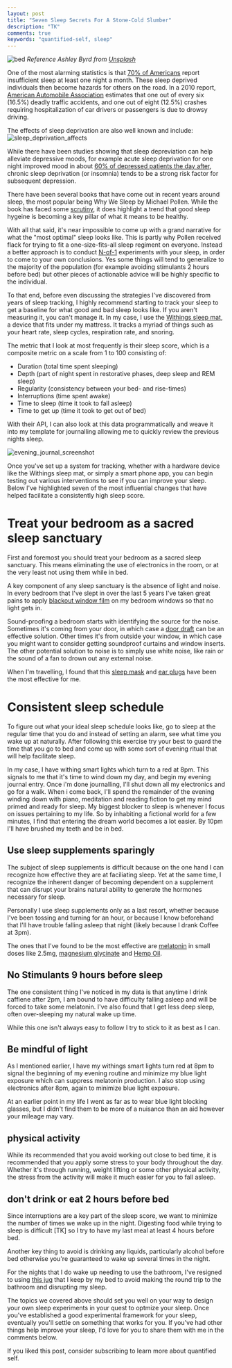 ```yaml
---
layout: post
title: "Seven Sleep Secrets For A Stone-Cold Slumber"
description: "TK"
comments: true
keywords: "quantified-self, sleep"
---
```


![bed](assets/images/bed.jpeg)
*Reference Ashley Byrd from [Unsplash](https://unsplash.com/photos/2152I5g-KEE)*

One of the most alarming statistics is that [70% of Americans](https://www.sleephealth.org/sleep-health/the-state-of-sleephealth-in-america/) report insufficient sleep at least one night a month. These sleep deprived individuals then become hazards for others on the road. In a 2010 report, [American Automobile Association](http://www.aaafoundation.org/pdf/2010DrowsyDrivingReport.pdf) estimates that one out of every six (16.5%) deadly traffic accidents, and one out of eight (12.5%) crashes requiring hospitalization of car drivers or passengers is due to drowsy driving.  

The effects of sleep deprivation are also well known and include:
![sleep_deprivation_affects](assets/images/sleep_deprivation.png)


While there have been studies showing that sleep depreviation can help alleviate depressive moods, for example acute sleep deprivation for one night improved mood in about [60% of depressed patients the day after](https://www.ncbi.nlm.nih.gov/pmc/articles/PMC3181780/), chronic sleep deprivation (or insomnia) tends to be a strong risk factor for subsequent depression.  

There have been several books that have come out in recent years around sleep, the most popular being Why We Sleep by Michael Pollen. While the book has faced some [scrutiny](https://guzey.com/books/why-we-sleep/), it does highlight a trend that good sleep hygeine is becoming a key pillar of what it means to be healthy.

With all that said, it's near impossible to come up with a grand narrative for what the "most optimal" sleep looks like. This is partly why Pollen received flack for trying to fit a one-size-fits-all sleep regiment on everyone. Instead a better approach is to conduct [N-of-1](https://www.ncbi.nlm.nih.gov/pmc/articles/PMC3118090/) experiments with your sleep,  in order to come to your own conclusions. Yes some things will tend to generalize to the majority of the population (for example avoiding  stimulants 2 hours before bed) but other pieces of actionable advice will be highly specific to the individual.

To that end, before even discussing the strategies I've discovered from years of sleep tracking, I highly recommend starting to track your sleep to get a baseline for what good and bad sleep looks like. If you aren't measuring it, you can't manage it. In my case, I use the [Withings sleep mat](https://www.withings.com/us/en/sleep), a device that fits under my mattress. It tracks a myriad of things such as your heart rate, sleep cycles, respiration rate, and snoring. 

The metric that I look at most frequently is their sleep score, which is a composite metric on a scale from 1 to 100 consisting of:
- Duration (total time spent sleeping)
- Depth (part of night spent in restorative phases, deep sleep and REM sleep)
- Regularity (consistency between your bed- and rise-times)
- Interruptions (time spent awake)
- Time to sleep (time it took to fall asleep)
- Time to get up (time it took to get out of bed)

With their API, I can also look at this data programmatically and weave it into my template for journalling allowing me to quickly review the previous nights sleep.

![evening_journal_screenshot](https://cdn-images-1.medium.com/max/2624/1*I6PKAnzVrdFrPO3r5r7gJA.png)

Once you've set up a system for tracking, whether with a hardware device like the Withings sleep mat, or simply a smart phone app, you can begin testing out various interventions to see if you can improve your sleep. Below I've highlighted seven of the most influential changes that have helped facilitate a consistently high sleep score.

# Treat your bedroom as a sacred sleep sanctuary 

First and foremost you should treat your bedroom as a sacred sleep sanctuary. This means eliminating the use of electronics in the room, or at the very least not using them while in bed.

A key component of any sleep sanctuary is the absence of light and noise. In every bedroom that I've slept in over the last 5 years I've taken great pains to apply [blackout window film](https://www.amazon.com/gp/product/B073FH8RT6/ref=ppx_yo_dt_b_search_asin_title?ie=UTF8&psc=1) on my bedroom windows so that no light gets in.

Sound-proofing a bedroom starts with identifying the source for the noise. Sometimes it's coming from your door, in which case a [door draft](https://www.amazon.com/Holikme-Stopper-Weather-Stripping-Adjustable/dp/B082W6F8DJ/ref=sr_1_5?dchild=1&keywords=door%2Bdraft%2Bstopper&qid=1609716059&sr=8-5&th=1) can be an effective solution. Other times it's from outside your window, in which case you might want to consider getting soundproof curtains and window inserts. The other potential solution to noise is to simply use white noise, like rain or the sound of a fan to drown out any external noise. 

When I'm travelling, I found that this [sleep mask](https://www.amazon.com/gp/product/B0015NZ6FK/ref=ppx_yo_dt_b_search_asin_title?ie=UTF8&psc=1) and [ear plugs](https://www.amazon.com/Honeywell-Visibility-Disposable-Earplugs-200-Pairs/dp/B0007XJOLG/ref=sr_1_8?dchild=1&keywords=earplugs&qid=1609715950&sr=8-8) have been the most effective for me.  

# Consistent sleep schedule

To figure out what your ideal sleep schedule looks like, go to sleep at the regular time that you do and instead of setting an alarm, see what time you wake up at naturally. After following this exercise try your best to guard the time that you go to bed and come up with some sort of evening ritual that will help facilitate sleep.

In my case, I have withing smart lights which turn to a red at 8pm. This signals to me that it's time to wind down my day, and begin my evening journal entry. Once i'm done journalling, I'll shut down all my electronics and go for a walk. When i come back, I'll spend the remainder of the evening winding down with piano, meditation and reading fiction to get my mind primed and ready for sleep. My biggest blocker to sleep is whenever I focus on issues pertaining to my life. So by inhabiting a fictional world for a few minutes, I find that entering the dream world becomes a lot easier. By 10pm I'll have brushed my teeth and be in bed.

## Use sleep supplements sparingly

The subject of sleep supplements is difficult because on the one hand I can recognize how effective they are at faciliating sleep. Yet at the same time, I recognize the inherent danger of becoming dependent on a supplement that can disrupt your brains natural ability to generate the hormones necessary for sleep.

Personally I use sleep supplements only as a last resort, whether because I've been tossing and turning for an hour, or because I know beforehand that I'll have trouble falling asleep that night (likely because I drank Coffee at 3pm).

The ones that I've found to be the most effective are [melatonin](https://www.amazon.com/gp/product/B000GFSV14/ref=ppx_yo_dt_b_search_asin_title?ie=UTF8&psc=1) in small doses like 2.5mg, [magnesium glycinate](https://www.amazon.com/gp/product/B07RM7VXFV/ref=ppx_yo_dt_b_search_asin_title?ie=UTF8&psc=1) and [Hemp Oil](https://www.amazon.com/gp/product/B07NDMRFY3/ref=ppx_yo_dt_b_search_asin_title?ie=UTF8&psc=1). 

## No Stimulants 9 hours before sleep

The one consistent thing I've noticed in my data is that anytime I drink caffiene after 2pm, I am bound to have difficulty falling asleep and will be forced to take some melatonin. I've also found that I get less deep sleep, often over-sleeping my natural wake up time. 

While this one isn't always easy to follow I try to stick to it as best as I can.

## Be mindful of light

As I mentioned earlier, I have my withings smart lights turn red at 8pm to signal the beginning of my evening routine and minimize my blue light exposure which can suppress melatonin production. I also stop using electronics after 8pm, again to minimize blue light exposure.

At an earlier point in my life I went as far as to wear blue light blocking glasses, but I didn't find them to be more of a nuisance than an aid however your mileage may vary.

## physical activity

While its recommended that you avoid working out close to bed time, it is recommended that you apply some stress to your body throughout the day. Whether it's through running, weight lifting or some other physical activity, the stress from the activity will make it much easier for you to fall asleep.

## don't drink or eat 2 hours before bed

Since interruptions are a key part of the sleep score, we want to minimize the number of times we wake up in the night. Digesting food while trying to sleep is difficult [TK] so I try to have my last meal at least 4 hours before bed. 

Another key thing to avoid is drinking any liquids, particularly alcohol before bed otherwise you're guaranteed to wake up several times in the night.

For the nights that I do wake up needing to use the bathroom, I've resigned to using [this jug](https://www.amazon.com/gp/product/B076S2SLPY/ref=ppx_yo_dt_b_asin_title_o00_s00?ie=UTF8&psc=1) that I keep by my bed to avoid making the round trip to the bathroom and disrupting my sleep.

The topics we covered above should set you well on your way to design your own sleep experiments in your quest to optmize your sleep. Once you've established a good experimental framework for your sleep, eventually you'll settle on something that works for you. If you've had other things help improve your sleep, I'd love for you to share them with me in the comments below.

If you liked this post, consider subscribing to learn more about quantified self.

